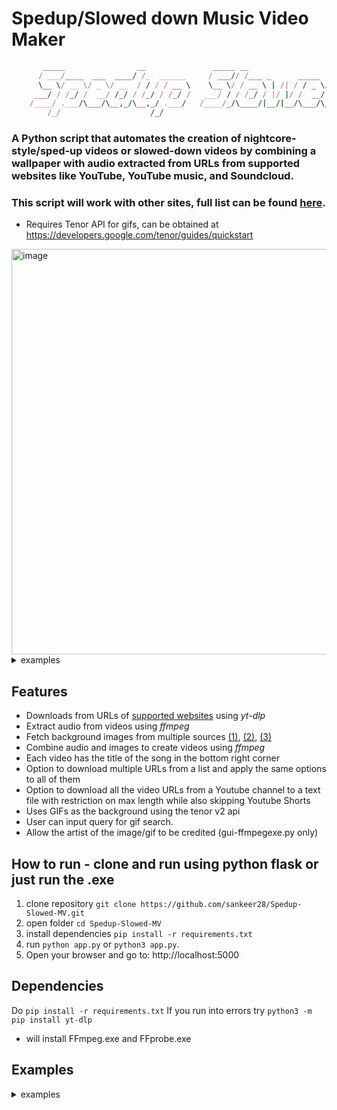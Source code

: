
# Spedup/Slowed down Music Video Maker
```ruby
       _____                __               _____ __                       __   __  ____    __
      / ___/____  ___  ____/ /_  ______     / ___// /___ _      _____  ____/ /  /  |/  / |  / /
      \__ \/ __ \/ _ \/ __  / / / / __ \    \__ \/ / __ \ | /| / / _ \/ __  /  / /|_/ /| | / / 
     ___/ / /_/ /  __/ /_/ / /_/ / /_/ /   ___/ / / /_/ / |/ |/ /  __/ /_/ /  / /  / / | |/ /
    /____/ .___/\___/\__,_/\__,_/ .___/   /____/_/\____/|__/|__/\___/\__,_/  /_/  /_/  |___/
        /_/                    /_/ 
```
### A Python script that automates the creation of nightcore-style/sped-up videos or slowed-down videos by combining a wallpaper with audio extracted from URLs from supported websites like **YouTube**, **YouTube music**, and **Soundcloud**. 
### This script will work with other sites, full list can be found [here](https://github.com/yt-dlp/yt-dlp/blob/master/supportedsites.md).

- Requires Tenor API for gifs, can be obtained at https://developers.google.com/tenor/guides/quickstart
<img width="1230" height="649" alt="image" src="https://github.com/user-attachments/assets/ec81df52-e65e-410f-917e-affa98052ce5" />

<details>
<summary>
examples
</summary>
       
https://github.com/user-attachments/assets/d4d58936-934e-412e-a609-5981f80cf296



https://github.com/user-attachments/assets/23602066-479c-420b-80c2-58bb3cd47210



https://github.com/user-attachments/assets/77bccb29-d06f-416b-a713-28c384195cb2



https://github.com/user-attachments/assets/b5974b81-b192-4cae-87da-a2fc966f7d56



https://github.com/user-attachments/assets/dab6bf93-6ef7-43f2-8a73-16cc0ffb1cec



https://github.com/user-attachments/assets/84ddf208-5ce8-4fc0-9508-e35ff0c13f1f


</details>

## Features
- Downloads from URLs of [supported websites](https://github.com/yt-dlp/yt-dlp/blob/master/supportedsites.md) using *yt-dlp*
- Extract audio from videos using *ffmpeg*
- Fetch background images from multiple sources [(1)](https://pic.re/image), [(2)](https://api.thecatapi.com/v1/images/search), [(3)](https://random.imagecdn.app/v1/image?width=1920&height=1080&format=json)
- Combine audio and images to create videos using *ffmpeg*
- Each video has the title of the song in the bottom right corner
- Option to download multiple URLs from a list and apply the same options to all of them
- Option to download all the video URLs from a Youtube channel to a text file with restriction on max length while also skipping Youtube Shorts
- Uses GIFs as the background using the tenor v2 api
- User can input query for gif search.
- Allow the artist of the image/gif to be credited (gui-ffmpegexe.py only)
## How to run - clone and run using python flask or just run the .exe
1. clone repository  ```git clone https://github.com/sankeer28/Spedup-Slowed-MV.git```
2. open folder ```cd Spedup-Slowed-MV ```
3. install dependencies ```pip install -r requirements.txt``` 
4. run ```python app.py``` or ```python3 app.py```.
5. Open your browser and go to: http://localhost:5000

## Dependencies
Do  ```pip install -r requirements.txt``` If you run into errors try ```python3 -m pip install yt-dlp```
- will install FFmpeg.exe and FFprobe.exe

## Examples
<details>
<summary>
examples
</summary>

### Anime Slowed
https://github.com/sankeer28/Spedup-Slowed-MV/assets/112449287/22cac793-a34f-4453-9e81-9455060ac358

### Random Wallpaper Spedup
https://github.com/sankeer28/Spedup-Slowed-MV/assets/112449287/8f3a09bc-39cd-4f4f-980f-d2ad478c4d4f
### Pexels Query: City
https://github.com/sankeer28/Spedup-Slowed-MV/assets/112449287/956394c8-a519-4491-9e92-89409752e7e6


### Anime Spedup


https://github.com/sankeer28/Spedup-Slowed-MV/assets/112449287/ccd01716-2b52-4d7c-9d2d-22f962615652

https://github.com/sankeer28/Spedup-Slowed-MV/assets/112449287/9fd4c20c-1b03-4819-a5b3-8fdc4a67df2a

https://github.com/sankeer28/Spedup-Slowed-MV/assets/112449287/f5738fd4-90f4-4908-9b0a-3a9a15b5062d


### Cat Spedup
https://github.com/sankeer28/Spedup-Slowed-MV/assets/112449287/070be00a-1ff8-4d46-9662-2a6df9a0b4b7



</details>
